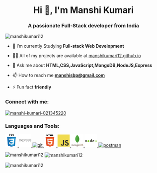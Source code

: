 <h1 align="center">Hi 👋, I'm Manshi Kumari</h1>
<h3 align="center">A passionate Full-Stack developer from India</h3>

<p align="left"> <img src="https://komarev.com/ghpvc/?username=manshikumari12&label=Profile%20views&color=0e75b6&style=flat" alt="manshikumari12" /> </p>

- 🔭 I’m currently Studying **Full-stack Web Development**

- 👨‍💻 All of my projects are available at [manshikumari12.github.io](manshikumari12.github.io)

- 💬 Ask me about **HTML,CSS,JavaScript,MongoDB,NodeJS,Express**

- 📫 How to reach me **manshisbp@gmail.com**

- ⚡ Fun fact **friendly**

<h3 align="left">Connect with me:</h3>
<p align="left">
<a href="https://linkedin.com/in/manshi-kumari-021345220" target="blank"><img align="center" src="https://raw.githubusercontent.com/rahuldkjain/github-profile-readme-generator/master/src/images/icons/Social/linked-in-alt.svg" alt="manshi-kumari-021345220" height="30" width="40" /></a>
</p>

<h3 align="left">Languages and Tools:</h3>
<p align="left"> <a href="https://www.w3schools.com/css/" target="_blank" rel="noreferrer"> <img src="https://raw.githubusercontent.com/devicons/devicon/master/icons/css3/css3-original-wordmark.svg" alt="css3" width="40" height="40"/> </a> <a href="https://expressjs.com" target="_blank" rel="noreferrer"> <img src="https://raw.githubusercontent.com/devicons/devicon/master/icons/express/express-original-wordmark.svg" alt="express" width="40" height="40"/> </a> <a href="https://git-scm.com/" target="_blank" rel="noreferrer"> <img src="https://www.vectorlogo.zone/logos/git-scm/git-scm-icon.svg" alt="git" width="40" height="40"/> </a> <a href="https://www.w3.org/html/" target="_blank" rel="noreferrer"> <img src="https://raw.githubusercontent.com/devicons/devicon/master/icons/html5/html5-original-wordmark.svg" alt="html5" width="40" height="40"/> </a> <a href="https://developer.mozilla.org/en-US/docs/Web/JavaScript" target="_blank" rel="noreferrer"> <img src="https://raw.githubusercontent.com/devicons/devicon/master/icons/javascript/javascript-original.svg" alt="javascript" width="40" height="40"/> </a> <a href="https://www.mongodb.com/" target="_blank" rel="noreferrer"> <img src="https://raw.githubusercontent.com/devicons/devicon/master/icons/mongodb/mongodb-original-wordmark.svg" alt="mongodb" width="40" height="40"/> </a> <a href="https://nodejs.org" target="_blank" rel="noreferrer"> <img src="https://raw.githubusercontent.com/devicons/devicon/master/icons/nodejs/nodejs-original-wordmark.svg" alt="nodejs" width="40" height="40"/> </a> <a href="https://postman.com" target="_blank" rel="noreferrer"> <img src="https://www.vectorlogo.zone/logos/getpostman/getpostman-icon.svg" alt="postman" width="40" height="40"/> </a> </p>

<p><img align="left" src="https://github-readme-stats.vercel.app/api/top-langs?username=manshikumari12&show_icons=true&locale=en&layout=compact" alt="manshikumari12" /></p>

<p>&nbsp;<img align="center" src="https://github-readme-stats.vercel.app/api?username=manshikumari12&show_icons=true&locale=en" alt="manshikumari12" /></p>

<p><img align="center" src="https://github-readme-streak-stats.herokuapp.com/?user=manshikumari12&" alt="manshikumari12" /></p>
